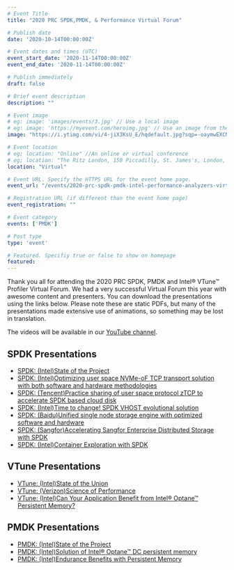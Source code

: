 ```yaml
---
# Event Title
title: "2020 PRC SPDK,PMDK, & Performance Virtual Forum"

# Publish date
date: '2020-10-14T00:00:00Z'

# Event dates and times (UTC)
event_start_date: '2020-11-14T00:00:00Z'
event_end_date: '2020-11-14T00:00:00Z'

# Publish immediately
draft: false

# Brief event description
description: ""

# Event image
# eg: image: 'images/events/3.jpg' // Use a local image
# eg: image: 'https://myevent.com/heroimg.jpg' // Use an image from the event website
image: "https://i.ytimg.com/vi/4-jiX3KsU_E/hqdefault.jpg?sqp=-oaymwEXCNACELwBSFryq4qpAwkIARUAAIhCGAE=&rs=AOn4CLD5_l4lRAOz2kMqqFC3F-d3IYnhmQ"

# Event location
# eg; location: "Online" //An online or virtual conference
# eg; location: "The Ritz London, 150 Piccadilly, St. James's, London, W1J 9BR, UK" // A physical address
location: "Virtual"

# Event URL. Specify the HTTPS URL for the event home page.
event_url: "/events/2020-prc-spdk-pmdk-intel-performance-analyzers-virtual-forum/"

# Registration URL (if different than the event home page)
event_registration: ""

# Event category
events: ['PMDK']

# Post type
type: 'event'

# Featured. Specifiy true or false to show on homepage
featured: 
---
```


Thank you all for attending the 2020 PRC SPDK, PMDK and Intel® VTune™ Profiler Virtual Forum. We had a very successful Virtual Forum this year with awesome content and presenters. You can download the presentations using the links below. Please note these are static PDFs, but many of the presentations made extensive use of animations, so something may be lost in translation.

The videos will be available in our [YouTube channel](https://www.youtube.com/playlist?list=PL4eJZ5XvN_LRmiRqpJh65K7RAWmMNDVaM).

## SPDK Presentations

- [SPDK: (Intel)State of the Project](https://ci.spdk.io/download/2020-virtual-forum-prc/Topic_1_2020_PRC_SPDK_PMDK_VTune_Virtual_Forum_SPDK_State_Of_The_Union_Intel_Jim.pdf)
- [SPDK: (Intel)Optimizing user space NVMe-oF TCP transport solution with both software and hardware methodologies](https://ci.spdk.io/download/2020-virtual-forum-prc/Topic_4_2020_PRC_SPDK_PMDK_VTune_Virtual_Forum_Optimizing_User_Space_NVMe-oF_TCP_Transport_Solution_Intel_Ziye.pdf)
- [SPDK: (Tencent)Practice sharing of user space protocol zTCP to accelerate SPDK based cloud disk](https://ci.spdk.io/download/2020-virtual-forum-prc/Topic_5_2020_PRC_SPDK_PMDK_VTune_Virtual_Forum_Userspace_Protocol_ZTCP_To_Accelerate_SPDK_Based_Cloud_Disk_Tencent_Miao.pdf)
- [SPDK: (Intel)Time to change! SPDK VHOST evolutional solution](https://ci.spdk.io/download/2020-virtual-forum-prc/Topic_7_2020_PRC_SPDK_PMDK_VTune_Virtual_Forum_Time_To_Change_SPDK_VHOST_Evolutional_Solution_Intel_Changpeng.pdf)
- [SPDK: (Baidu)Unified single node storage engine with optimized software and hardware](https://ci.spdk.io/download/2020-virtual-forum-prc/Topic_9_2020_PRC_SPDK_PMDK_VTune_Virtual_Forum_Unified_Single_Node_Storage_Engine_With_Optimized_SW_And_HW_Baidu_Zhen.pdf)
- [SPDK: (Sangfor)Accelerating Sangfor Enterprise Distributed Storage with SPDK](https://ci.spdk.io/download/2020-virtual-forum-prc/Topic_11_2020_PRC_SPDK_PMDK_VTune_Virtual_Forum_Accelerate_Sangfor_Enterprise_Distributed_Storage_With_SPDK_Sangfor_Wei.pdf)
- [SPDK: (Intel)Container Exploration with SPDK](https://ci.spdk.io/download/2020-virtual-forum-prc/Topic_12_2020_PRC_SPDK_PMDK_VTune_Virtual_Forum_Container_Exploration_With_SPDK_Intel_Xiaodong.pdf)

## VTune Presentations

- [VTune: (Intel)State of the Union](https://ci.spdk.io/download/2020-virtual-forum-prc/Topic_3_2020_PRC_SPDK_PMDK_VTune_Virtual_Forum_VTune_State_Of_The_Project_Intel_Sri.pdf)
- [VTune: (Verizon)Science of Performance](https://ci.spdk.io/download/2020-virtual-forum-prc/Topic_6_2020_PRC_SPDK_PMDK_VTune_Virtual_Forum_Science_Of_Performance_Tackling_Issues_Scaling_And_Saving_Money_Verizon.pdf)
- [VTune: (Intel)Can Your Application Benefit from Intel® Optane™ Persistent Memory?](https://ci.spdk.io/download/2020-virtual-forum-prc/Topic_10_2020_PRC_SPDK_PMDK_VTune_Virtual_Forum_Can_Your_App_Benefit_From_Intel_OPTANE_PMem_Intel_Vineet.pdf)

## PMDK Presentations

- [PMDK: (Intel)State of the Project](https://ci.spdk.io/download/2020-virtual-forum-prc/Topic_2_2020_PRC_SPDK_PMDK_VTune_Virtual_Forum_PMDK_State_Of_The_Project_Intel_Andy_Piotr.pdf)
- [PMDK: (Intel)Solution of Intel® Optane™ DC persistent memory](https://ci.spdk.io/download/2020-virtual-forum-prc/Topic_8_2020_PRC_SPDK_PMDK_VTune_Virtual_Forum_DSS_Solution_Update_Intel_Dennis.pdf)
- [PMDK: (Intel)Endurance Benefits with Persistent Memory](https://ci.spdk.io/download/2020-virtual-forum-prc/Topic_13_2020_PRC_SPDK_PMDK_VTune_Virtual_Forum_Endurance_Benefits_With_Persistent_Memory_Intel_Sergey.pdf)



